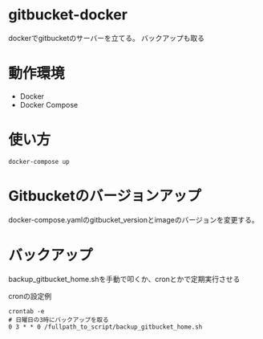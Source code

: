 # gitbucket-docker
dockerでgitbucketのサーバーを立てる。
バックアップも取る

# 動作環境
- Docker
- Docker Compose

# 使い方
```
docker-compose up
```

# Gitbucketのバージョンアップ
docker-compose.yamlのgitbucket_versionとimageのバージョンを変更する。

# バックアップ
backup_gitbucket_home.shを手動で叩くか、cronとかで定期実行させる

cronの設定例
```
crontab -e
# 日曜日の3時にバックアップを取る
0 3 * * 0 /fullpath_to_script/backup_gitbucket_home.sh
```

